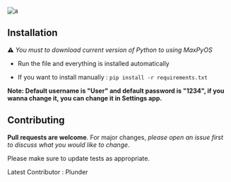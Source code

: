 ![a](https://user-images.githubusercontent.com/75862582/167246478-8e57b299-efab-4dd8-8d02-e3f18b729f20.png)

## Installation

⚠ *You must to download current version of Python to using MaxPyOS*

- Run the file and everything is installed automatically

- If you want to install manually :
 `pip install -r requirements.txt`

**Note: Default username is "User" and default password is "1234", if you wanna change it, you can change it in Settings app.**

## Contributing

**Pull requests are welcome**. For major changes, *please open an issue first to discuss what you would like to change*.

Please make sure to update tests as appropriate.

Latest Contributor : Plunder